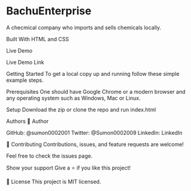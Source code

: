 # BachuEnterprise
A checmical company who imports and sells chemicals locally.

Built With
HTML and CSS

Live Demo

Live Demo Link

Getting Started
To get a local copy up and running follow these simple example steps.

Prerequisites
One should have Google Chrome or a modern browser and any operating system such as Windows, Mac or Linux.

Setup
Download the zip or clone the repo and run index.html

Authors
👤 Author

GitHub: @sumon0002001
Twitter: @Sumon0002009
LinkedIn: LinkedIn



🤝 Contributing
Contributions, issues, and feature requests are welcome!

Feel free to check the issues page.

Show your support
Give a ⭐️ if you like this project!

📝 License
This project is MIT licensed.